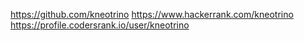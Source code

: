 https://github.com/kneotrino
https://www.hackerrank.com/kneotrino
https://profile.codersrank.io/user/kneotrino

